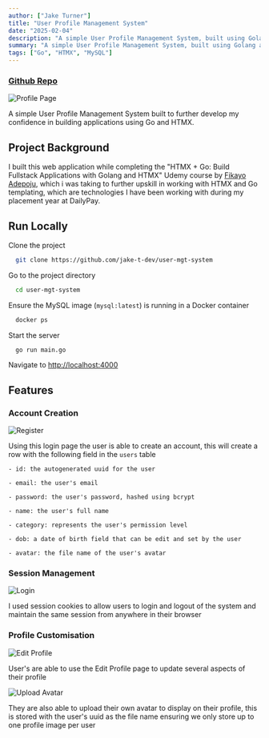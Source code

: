 ```yaml
---
author: ["Jake Turner"]
title: "User Profile Management System"
date: "2025-02-04"
description: "A simple User Profile Management System, built using Golang and HTMX."
summary: "A simple User Profile Management System, built using Golang and HTMX."
tags: ["Go", "HTMX", "MySQL"]
---
```


### [Github Repo](https://github.com/jake-t-dev/user-mgt-system)

![Profile Page](/user-mgmt-system/profile-page.png#center)

A simple User Profile Management System built to further develop my confidence in building applications using Go and HTMX.

## Project Background

I built this web application while completing the "HTMX + Go: Build Fullstack Applications with Golang and HTMX" Udemy course by [Fikayo Adepoju](https://www.linkedin.com/in/fikayoadepoju/), which i was taking to further upskill in working with HTMX and Go templating, which are technologies I have been working with during my placement year at DailyPay.

## Run Locally

Clone the project

```bash
  git clone https://github.com/jake-t-dev/user-mgt-system
```

Go to the project directory

```bash
  cd user-mgt-system
```

Ensure the MySQL image (`mysql:latest`) is running in a Docker container

``` bash
  docker ps
```

Start the server

```bash
  go run main.go
```

Navigate to [http://localhost:4000](https://localhost:4000)

## Features

### Account Creation

![Register](/user-mgmt-system/register-page.png#center)

Using this login page the user is able to create an account, this will create a row with the following field in the `users` table

```
- id: the autogenerated uuid for the user

- email: the user's email

- password: the user's password, hashed using bcrypt

- name: the user's full name

- category: represents the user's permission level

- dob: a date of birth field that can be edit and set by the user

- avatar: the file name of the user's avatar
```

### Session Management

![Login](/user-mgmt-system/login-page.png#center)

I used session cookies to allow users to login and logout of the system and maintain the same session from anywhere in their browser

### Profile Customisation

![Edit Profile](/user-mgmt-system/edit-profile.png#center)

User's are able to use the Edit Profile page to update several aspects of their profile

![Upload Avatar](/user-mgmt-system/upload-avatar.png#center)

They are also able to upload their own avatar to display on their profile, this is stored with the user's uuid as the file name ensuring we only store up to one profile image per user